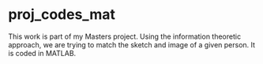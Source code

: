 # proj_codes_mat 
This work is part of my Masters project.
Using the information theoretic approach, we are trying to match the sketch and image of a given person.
It is coded in MATLAB.

